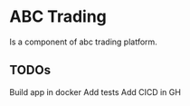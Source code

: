 # ABC Trading

Is a component of abc trading platform.


## TODOs

Build app in docker
Add tests
Add CICD in GH 



